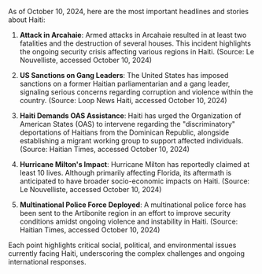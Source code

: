 As of October 10, 2024, here are the most important headlines and stories about Haiti:

1. **Attack in Arcahaie**: Armed attacks in Arcahaie resulted in at least two fatalities and the destruction of several houses. This incident highlights the ongoing security crisis affecting various regions in Haiti. (Source: Le Nouvelliste, accessed October 10, 2024)

2. **US Sanctions on Gang Leaders**: The United States has imposed sanctions on a former Haitian parliamentarian and a gang leader, signaling serious concerns regarding corruption and violence within the country. (Source: Loop News Haiti, accessed October 10, 2024)

3. **Haiti Demands OAS Assistance**: Haiti has urged the Organization of American States (OAS) to intervene regarding the "discriminatory" deportations of Haitians from the Dominican Republic, alongside establishing a migrant working group to support affected individuals. (Source: Haitian Times, accessed October 10, 2024)

4. **Hurricane Milton's Impact**: Hurricane Milton has reportedly claimed at least 10 lives. Although primarily affecting Florida, its aftermath is anticipated to have broader socio-economic impacts on Haiti. (Source: Le Nouvelliste, accessed October 10, 2024)

5. **Multinational Police Force Deployed**: A multinational police force has been sent to the Artibonite region in an effort to improve security conditions amidst ongoing violence and instability in Haiti. (Source: Haitian Times, accessed October 10, 2024)

Each point highlights critical social, political, and environmental issues currently facing Haiti, underscoring the complex challenges and ongoing international responses.